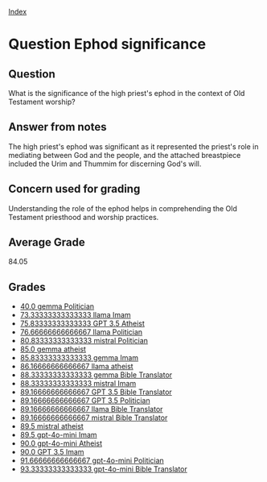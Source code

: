 
[Index](../../index.md)
# Question Ephod significance
## Question
What is the significance of the high priest's ephod in the context of Old Testament worship?

## Answer from notes
The high priest's ephod was significant as it represented the priest's role in mediating between God and the people, and the attached breastpiece included the Urim and Thummim for discerning God's will.

## Concern used for grading
Understanding the role of the ephod helps in comprehending the Old Testament priesthood and worship practices.

## Average Grade
84.05

## Grades
 * [40.0 gemma Politician](../answers/gemma_Politician/Ephod_significance.md)
 * [73.33333333333333 llama Imam](../answers/llama_Imam/Ephod_significance.md)
 * [75.83333333333333 GPT 3.5 Atheist](../answers/GPT_3.5_Atheist/Ephod_significance.md)
 * [76.66666666666667 llama Politician](../answers/llama_Politician/Ephod_significance.md)
 * [80.83333333333333 mistral Politician](../answers/mistral_Politician/Ephod_significance.md)
 * [85.0 gemma atheist](../answers/gemma_atheist/Ephod_significance.md)
 * [85.83333333333333 gemma Imam](../answers/gemma_Imam/Ephod_significance.md)
 * [86.16666666666667 llama atheist](../answers/llama_atheist/Ephod_significance.md)
 * [88.33333333333333 gemma Bible Translator](../answers/gemma_Bible_Translator/Ephod_significance.md)
 * [88.33333333333333 mistral Imam](../answers/mistral_Imam/Ephod_significance.md)
 * [89.16666666666667 GPT 3.5 Bible Translator](../answers/GPT_3.5_Bible_Translator/Ephod_significance.md)
 * [89.16666666666667 GPT 3.5 Politician](../answers/GPT_3.5_Politician/Ephod_significance.md)
 * [89.16666666666667 llama Bible Translator](../answers/llama_Bible_Translator/Ephod_significance.md)
 * [89.16666666666667 mistral Bible Translator](../answers/mistral_Bible_Translator/Ephod_significance.md)
 * [89.5 mistral atheist](../answers/mistral_atheist/Ephod_significance.md)
 * [89.5 gpt-4o-mini Imam](../answers/gpt-4o-mini_Imam/Ephod_significance.md)
 * [90.0 gpt-4o-mini Atheist](../answers/gpt-4o-mini_Atheist/Ephod_significance.md)
 * [90.0 GPT 3.5 Imam](../answers/GPT_3.5_Imam/Ephod_significance.md)
 * [91.66666666666667 gpt-4o-mini Politician](../answers/gpt-4o-mini_Politician/Ephod_significance.md)
 * [93.33333333333333 gpt-4o-mini Bible Translator](../answers/gpt-4o-mini_Bible_Translator/Ephod_significance.md)

